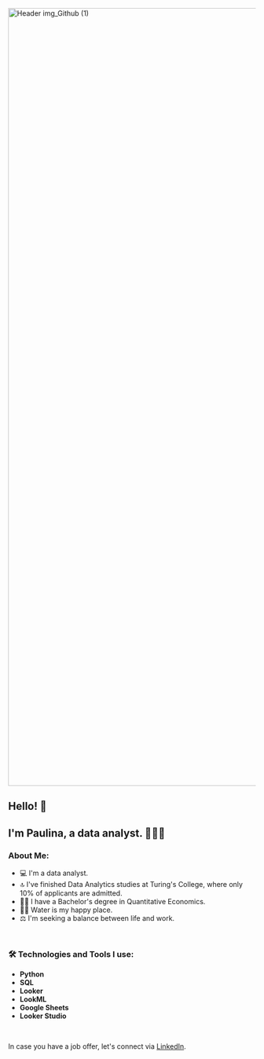 <img width="1584" alt="Header img_Github (1)" src="https://github.com/paukat/paukat/assets/70438102/4150bb13-64ac-4fce-85d5-0f87d4c379f5">

## Hello! 👋
## I'm Paulina, a data analyst. 👩🏻‍💻

### About Me:
* 💻 I'm a data analyst.
* 🔝 I've finished Data Analytics studies at Turing's College, where only 10% of applicants are admitted.
* 👩‍🎓 I have a Bachelor's degree in Quantitative Economics.
* 🏊‍♀️ Water is my happy place.
* ⚖️ I'm seeking a balance between life and work.

<br>

### 🛠️ Technologies and Tools I use:
* **Python**
* **SQL**
* **Looker**
* **LookML**
* **Google Sheets**
* **Looker Studio**

<br>

In case you have a job offer, let's connect via [LinkedIn](https://www.linkedin.com/in/paulina-katkauskaite/).

